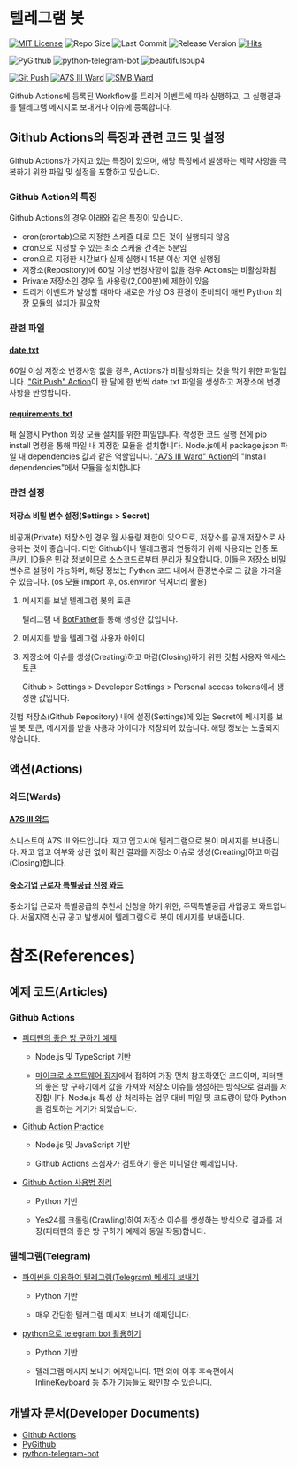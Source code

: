 # 텔레그램 봇

[![MIT License](https://img.shields.io/github/license/mson0129/telegram_bot)](https://www.mit.edu/~amini/LICENSE.md)
![Repo Size](https://img.shields.io/github/repo-size/mson0129/telegram_bot)
![Last Commit](https://img.shields.io/github/last-commit/mson0129/telegram_bot)
![Release Version](https://img.shields.io/github/v/release/mson0129/telegram_bot)
[![Hits](https://hits.seeyoufarm.com/api/count/incr/badge.svg?url=https%3A%2F%2Fgithub.com%2Fmson0129%2Ftelegram_bot&count_bg=%2379C83D&title_bg=%23555555&icon=&icon_color=%23E7E7E7&title=hits&edge_flat=false)](https://hits.seeyoufarm.com)

![PyGithub](https://img.shields.io/badge/PyGithub-v1.51-blue)
![python-telegram-bot](https://img.shields.io/badge/python--telegram--bot-v13.1-blue)
![beautifulsoup4](https://img.shields.io/badge/beautifulsoup4-v4.9.3-blue)

[![Git Push](https://github.com/mson0129/telegram_bot/actions/workflows/gitpush.yml/badge.svg)](https://github.com/mson0129/telegram_bot/actions/workflows/gitpush.yml)
[![A7S III Ward](https://github.com/mson0129/telegram_bot/actions/workflows/ward_a7s3.yml/badge.svg)](https://github.com/mson0129/telegram_bot/actions/workflows/ward_a7s3.yml)
[![SMB Ward](https://github.com/mson0129/telegram_bot/actions/workflows/ward_smb.yml/badge.svg)](https://github.com/mson0129/telegram_bot/actions/workflows/ward_smb.yml)

Github Actions에 등록된 Workflow를 트리거 이벤트에 따라 실행하고, 그 실행결과를 텔레그램 메시지로 보내거나 이슈에 등록합니다.

## Github Actions의 특징과 관련 코드 및 설정
Github Actions가 가지고 있는 특징이 있으며, 해당 특징에서 발생하는 제약 사항을 극복하기 위한 파일 및 설정을 포함하고 있습니다.

### Github Action의 특징
Github Actions의 경우 아래와 같은 특징이 있습니다.
* cron(crontab)으로 지정한 스케쥴 대로 모든 것이 실행되지 않음
* cron으로 지정할 수 있는 최소 스케줄 간격은 5분임
* cron으로 지정한 시간보다 실제 실행시 15분 이상 지연 실행됨
* 저장소(Repository)에 60일 이상 변경사항이 없을 경우 Actions는 비활성화됨
* Private 저장소인 경우 월 사용량(2,000분)에 제한이 있음
* 트리거 이벤트가 발생할 때마다 새로운 가상 OS 환경이 준비되어 매번 Python 외장 모듈의 설치가 필요함

### 관련 파일
#### [date.txt](https://github.com/mson0129/telegram_bot/blob/main/date.txt)
60일 이상 저장소 변경사항 없을 경우, Actions가 비활성화되는 것을 막기 위한 파일입니다.
["Git Push" Action](https://github.com/mson0129/telegram_bot/blob/main/.github/workflows/gitpush.yml)이 한 달에 한 번씩 date.txt 파일을 생성하고 저장소에 변경사항을 반영합니다.

#### [requirements.txt](https://github.com/mson0129/telegram_bot/blob/main/requirements.txt)
매 실행시 Python 외장 모듈 설치를 위한 파일입니다.
작성한 코드 실행 전에 pip install 명령을 통해 파일 내 지정한 모듈을 설치합니다.
Node.js에서 package.json 파일 내 dependencies 값과 같은 역할입니다.
["A7S III Ward" Action](https://github.com/mson0129/telegram_bot/blob/main/.github/workflows/ward_a7s3.yml)의 "Install dependencies"에서 모듈을 설치합니다.

### 관련 설정
#### 저장소 비밀 변수 설정(Settings > Secret)
비공개(Private) 저장소인 경우 월 사용량 제한이 있으므로, 저장소를 공개 저장소로 사용하는 것이 좋습니다.
다만 Github이나 텔레그램과 연동하기 위해 사용되는 인증 토큰/키, ID들은 민감 정보이므로 소스코드로부터 분리가 필요합니다.
이들은 저장소 비밀 변수로 설정이 가능하며, 해당 정보는 Python 코드 내에서 환경변수로 그 값을 가져올 수 있습니다.
(os 모듈 import 후, os.environ 딕셔너리 활용)

1. 메시지를 보낼 텔레그램 봇의 토큰

    텔레그램 내 [BotFather](t.me/BotFather)를 통해 생성한 값입니다.

2. 메시지를 받을 텔레그램 사용자 아이디
3. 저장소에 이슈를 생성(Creating)하고 마감(Closing)하기 위한 깃험 사용자 액세스 토큰

    Github > Settings > Developer Settings > Personal access tokens에서 생성한 값입니다.

깃헙 저장소(Github Repository) 내에 설정(Settings)에 있는 Secret에 메시지를 보낼 봇 토큰, 메시지를 받을 사용자 아이디가 저장되어 있습니다.
해당 정보는 노출되지 않습니다.

## 액션(Actions)
### 와드(Wards)
#### [A7S III 와드](https://github.com/mson0129/telegram_bot/blob/main/wards/a7s3.py)

소니스토어 A7S III 와드입니다. 재고 입고시에 텔레그램으로 봇이 메시지를 보내줍니다. 재고 입고 여부와 상관 없이 확인 결과를 저장소 이슈로 생성(Creating)하고 마감(Closing)합니다.

#### [중소기업 근로자 특별공급 신청 와드](https://github.com/mson0129/telegram_bot/blob/main/wards/smb.py)

중소기업 근로자 특별공급의 추천서 신청을 하기 위한, 주택특별공급 사업공고 와드입니다. 서울지역 신규 공고 발생시에 텔레그램으로 봇이 메시지를 보내줍니다.

# 참조(References)
## 예제 코드(Articles)
### Github Actions
* [피터팬의 좋은 방 구하기 예제](https://github.com/heejongahn/tinkerbell-template)

    * Node.js 및 TypeScript 기반

    * [마이크로 소프트웨어 잡지](https://www.imaso.co.kr/archives/5649)에서 접하여 가장 먼처 참조하였던 코드이며, 피터팬의 좋은 방 구하기에서 값을 가져와 저장소 이슈를 생성하는 방식으로 결과를 저장합니다. Node.js 특성 상 처리하는 업무 대비 파일 및 코드량이 많아 Python을 검토하는 계기가 되었습니다.

* [Github Action Practice](https://github.com/jonnung/github-action-practice)

    * Node.js 및 JavaScript 기반

    * Github Actions 초심자가 검토하기 좋은 미니멀한 예제입니다.

* [Github Action 사용법 정리](https://zzsza.github.io/development/2020/06/06/github-action/)

    * Python 기반

    * Yes24를 크롤링(Crawling)하여 저장소 이슈를 생성하는 방식으로 결과를 저장(피터팬의 좋은 방 구하기 예제와 동일 작동)합니다.

### 텔레그램(Telegram)

* [파이썬을 이용하여 텔레그램(Telegram) 메세지 보내기](https://pydole.tistory.com/entry/Python-%ED%8C%8C%EC%9D%B4%EC%8D%AC%EC%9D%84-%EC%9D%B4%EC%9A%A9%ED%95%98%EC%97%AC-%ED%85%94%EB%A0%88%EA%B7%B8%EB%9E%A8Telegram-%EB%A9%94%EC%84%B8%EC%A7%80-%EB%B3%B4%EB%82%B4%EA%B8%B0)

    * Python 기반
    
    * 매우 간단한 텔레그렘 메시지 보내기 예제입니다.

* [python으로 telegram bot 활용하기](https://blog.psangwoo.com/coding/2016/12/08/python-telegram-bot-1.html)

    * Python 기반
    
    * 텔레그램 메시지 보내기 예제입니다. 1편 외에 이후 후속편에서 InlineKeyboard 등 추가 기능들도 확인할 수 있습니다.

## 개발자 문서(Developer Documents)
* [Github Actions](https://docs.github.com/en/free-pro-team@latest/actions)
* [PyGithub](https://pygithub.readthedocs.io)
* [python-telegram-bot](https://python-telegram-bot.readthedocs.io)
